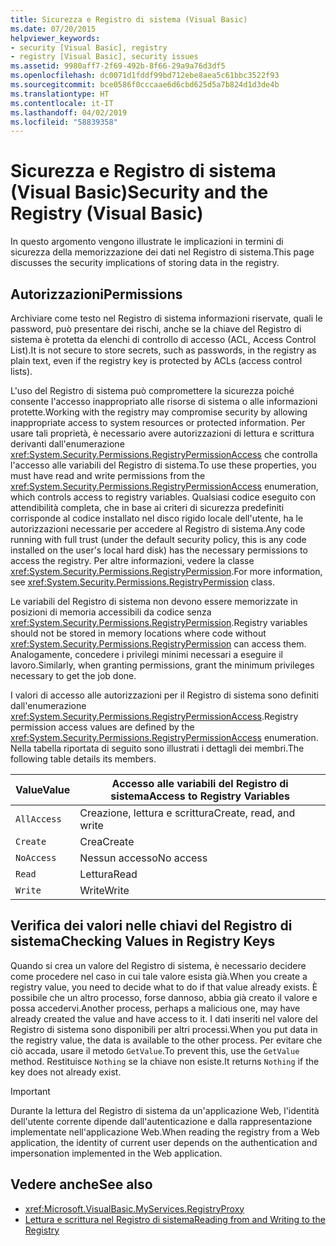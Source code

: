 ```yaml
---
title: Sicurezza e Registro di sistema (Visual Basic)
ms.date: 07/20/2015
helpviewer_keywords:
- security [Visual Basic], registry
- registry [Visual Basic], security issues
ms.assetid: 9980aff7-2f69-492b-8f66-29a9a76d3df5
ms.openlocfilehash: dc0071d1fddf99bd712ebe8aea5c61bbc3522f93
ms.sourcegitcommit: bce0586f0cccaae6d6cbd625d5a7b824d1d3de4b
ms.translationtype: HT
ms.contentlocale: it-IT
ms.lasthandoff: 04/02/2019
ms.locfileid: "58839358"
---
```

# <a name="security-and-the-registry-visual-basic"></a><span data-ttu-id="c9950-102">Sicurezza e Registro di sistema (Visual Basic)</span><span class="sxs-lookup"><span data-stu-id="c9950-102">Security and the Registry (Visual Basic)</span></span>
<span data-ttu-id="c9950-103">In questo argomento vengono illustrate le implicazioni in termini di sicurezza della memorizzazione dei dati nel Registro di sistema.</span><span class="sxs-lookup"><span data-stu-id="c9950-103">This page discusses the security implications of storing data in the registry.</span></span>  
  
## <a name="permissions"></a><span data-ttu-id="c9950-104">Autorizzazioni</span><span class="sxs-lookup"><span data-stu-id="c9950-104">Permissions</span></span>  
 <span data-ttu-id="c9950-105">Archiviare come testo nel Registro di sistema informazioni riservate, quali le password, può presentare dei rischi, anche se la chiave del Registro di sistema è protetta da elenchi di controllo di accesso (ACL, Access Control List).</span><span class="sxs-lookup"><span data-stu-id="c9950-105">It is not secure to store secrets, such as passwords, in the registry as plain text, even if the registry key is protected by ACLs (access control lists).</span></span>  
  
 <span data-ttu-id="c9950-106">L'uso del Registro di sistema può compromettere la sicurezza poiché consente l'accesso inappropriato alle risorse di sistema o alle informazioni protette.</span><span class="sxs-lookup"><span data-stu-id="c9950-106">Working with the registry may compromise security by allowing inappropriate access to system resources or protected information.</span></span> <span data-ttu-id="c9950-107">Per usare tali proprietà, è necessario avere autorizzazioni di lettura e scrittura derivanti dall'enumerazione <xref:System.Security.Permissions.RegistryPermissionAccess> che controlla l'accesso alle variabili del Registro di sistema.</span><span class="sxs-lookup"><span data-stu-id="c9950-107">To use these properties, you must have read and write permissions from the <xref:System.Security.Permissions.RegistryPermissionAccess> enumeration, which controls access to registry variables.</span></span> <span data-ttu-id="c9950-108">Qualsiasi codice eseguito con attendibilità completa, che in base ai criteri di sicurezza predefiniti corrisponde al codice installato nel disco rigido locale dell'utente, ha le autorizzazioni necessarie per accedere al Registro di sistema.</span><span class="sxs-lookup"><span data-stu-id="c9950-108">Any code running with full trust (under the default security policy, this is any code installed on the user's local hard disk) has the necessary permissions to access the registry.</span></span> <span data-ttu-id="c9950-109">Per altre informazioni, vedere la classe <xref:System.Security.Permissions.RegistryPermission>.</span><span class="sxs-lookup"><span data-stu-id="c9950-109">For more information, see <xref:System.Security.Permissions.RegistryPermission> class.</span></span>  
  
 <span data-ttu-id="c9950-110">Le variabili del Registro di sistema non devono essere memorizzate in posizioni di memoria accessibili da codice senza <xref:System.Security.Permissions.RegistryPermission>.</span><span class="sxs-lookup"><span data-stu-id="c9950-110">Registry variables should not be stored in memory locations where code without <xref:System.Security.Permissions.RegistryPermission> can access them.</span></span> <span data-ttu-id="c9950-111">Analogamente, concedere i privilegi minimi necessari a eseguire il lavoro.</span><span class="sxs-lookup"><span data-stu-id="c9950-111">Similarly, when granting permissions, grant the minimum privileges necessary to get the job done.</span></span>  
  
 <span data-ttu-id="c9950-112">I valori di accesso alle autorizzazioni per il Registro di sistema sono definiti dall'enumerazione <xref:System.Security.Permissions.RegistryPermissionAccess>.</span><span class="sxs-lookup"><span data-stu-id="c9950-112">Registry permission access values are defined by the <xref:System.Security.Permissions.RegistryPermissionAccess> enumeration.</span></span> <span data-ttu-id="c9950-113">Nella tabella riportata di seguito sono illustrati i dettagli dei membri.</span><span class="sxs-lookup"><span data-stu-id="c9950-113">The following table details its members.</span></span>  
  
|<span data-ttu-id="c9950-114">Value</span><span class="sxs-lookup"><span data-stu-id="c9950-114">Value</span></span>|<span data-ttu-id="c9950-115">Accesso alle variabili del Registro di sistema</span><span class="sxs-lookup"><span data-stu-id="c9950-115">Access to Registry Variables</span></span>|  
|-----------|----------------------------------|  
|`AllAccess`|<span data-ttu-id="c9950-116">Creazione, lettura e scrittura</span><span class="sxs-lookup"><span data-stu-id="c9950-116">Create, read, and write</span></span>|  
|`Create`|<span data-ttu-id="c9950-117">Crea</span><span class="sxs-lookup"><span data-stu-id="c9950-117">Create</span></span>|  
|`NoAccess`|<span data-ttu-id="c9950-118">Nessun accesso</span><span class="sxs-lookup"><span data-stu-id="c9950-118">No access</span></span>|  
|`Read`|<span data-ttu-id="c9950-119">Lettura</span><span class="sxs-lookup"><span data-stu-id="c9950-119">Read</span></span>|  
|`Write`|<span data-ttu-id="c9950-120">Write</span><span class="sxs-lookup"><span data-stu-id="c9950-120">Write</span></span>|  
  
## <a name="checking-values-in-registry-keys"></a><span data-ttu-id="c9950-121">Verifica dei valori nelle chiavi del Registro di sistema</span><span class="sxs-lookup"><span data-stu-id="c9950-121">Checking Values in Registry Keys</span></span>  
 <span data-ttu-id="c9950-122">Quando si crea un valore del Registro di sistema, è necessario decidere come procedere nel caso in cui tale valore esista già.</span><span class="sxs-lookup"><span data-stu-id="c9950-122">When you create a registry value, you need to decide what to do if that value already exists.</span></span> <span data-ttu-id="c9950-123">È possibile che un altro processo, forse dannoso, abbia già creato il valore e possa accedervi.</span><span class="sxs-lookup"><span data-stu-id="c9950-123">Another process, perhaps a malicious one, may have already created the value and have access to it.</span></span> <span data-ttu-id="c9950-124">I dati inseriti nel valore del Registro di sistema sono disponibili per altri processi.</span><span class="sxs-lookup"><span data-stu-id="c9950-124">When you put data in the registry value, the data is available to the other process.</span></span> <span data-ttu-id="c9950-125">Per evitare che ciò accada, usare il metodo `GetValue`.</span><span class="sxs-lookup"><span data-stu-id="c9950-125">To prevent this, use the `GetValue` method.</span></span> <span data-ttu-id="c9950-126">Restituisce `Nothing` se la chiave non esiste.</span><span class="sxs-lookup"><span data-stu-id="c9950-126">It returns `Nothing` if the key does not already exist.</span></span>  
  
> [!IMPORTANT]
>  <span data-ttu-id="c9950-127">Durante la lettura del Registro di sistema da un'applicazione Web, l'identità dell'utente corrente dipende dall'autenticazione e dalla rappresentazione implementate nell'applicazione Web.</span><span class="sxs-lookup"><span data-stu-id="c9950-127">When reading the registry from a Web application, the identity of current user depends on the authentication and impersonation implemented in the Web application.</span></span>  
  
## <a name="see-also"></a><span data-ttu-id="c9950-128">Vedere anche</span><span class="sxs-lookup"><span data-stu-id="c9950-128">See also</span></span>

- <xref:Microsoft.VisualBasic.MyServices.RegistryProxy>
- [<span data-ttu-id="c9950-129">Lettura e scrittura nel Registro di sistema</span><span class="sxs-lookup"><span data-stu-id="c9950-129">Reading from and Writing to the Registry</span></span>](../../../../visual-basic/developing-apps/programming/computer-resources/reading-from-and-writing-to-the-registry.md)
